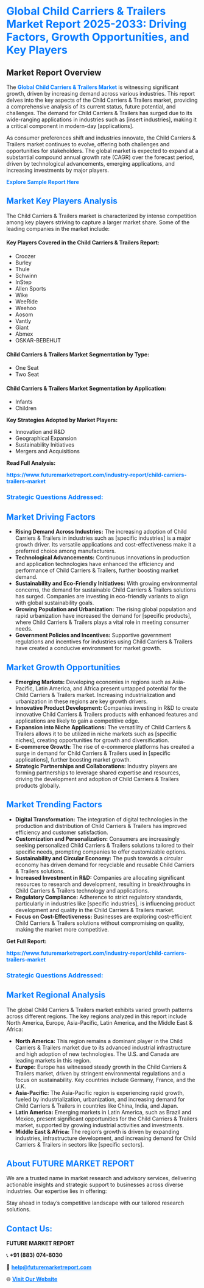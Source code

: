 <h1 style="color: #007BFF;">Global Child Carriers & Trailers Market Report 2025-2033: Driving Factors, Growth Opportunities, and Key Players</h1>

<section id="overview">
<h2>Market Report Overview</h2>
<p>The <a href="https://www.futuremarketreport.com/industry-report/child-carriers-trailers-market" style="color: #007BFF; text-decoration: none;"><strong>Global Child Carriers & Trailers Market</strong></a> is witnessing significant growth, driven by increasing demand across various industries. This report delves into the key aspects of the Child Carriers & Trailers market, providing a comprehensive analysis of its current status, future potential, and challenges. The demand for Child Carriers & Trailers has surged due to its wide-ranging applications in industries such as [insert industries], making it a critical component in modern-day [applications].</p>
<p>As consumer preferences shift and industries innovate, the Child Carriers & Trailers market continues to evolve, offering both challenges and opportunities for stakeholders. The global market is expected to expand at a substantial compound annual growth rate (CAGR) over the forecast period, driven by technological advancements, emerging applications, and increasing investments by major players.</p>
</section>

<section id="overview">
<p><a href="https://www.futuremarketreport.com/request-sample/reportId=91041" style="color: #007BFF; text-decoration: none;"><strong>Explore Sample Report Here</strong></a></p>
</section>

<section id="key-players">
<h2 style="color: #007BFF;">Market Key Players Analysis</h2>
<p>The Child Carriers & Trailers market is characterized by intense competition among key players striving to capture a larger market share. Some of the leading companies in the market include:</p>
<h4>Key Players Covered in the Child Carriers & Trailers Report:</h4>
<ul><li>Croozer</li><li>Burley</li><li>Thule</li><li>Schwinn</li><li>InStep</li><li>Allen Sports</li><li>Wike</li><li>WeeRide</li><li>Weehoo</li><li>Aosom</li><li>Vantly</li><li>Giant</li><li>Abmex</li><li>OSKAR-BEBEHUT</li></ul>
<h4>Child Carriers & Trailers Market Segmentation by Type:</h4>
<ul><li>One Seat</li><li>Two Seat</li></ul>

<h4>Child Carriers & Trailers Market Segmentation by Application:</h4>
<ul><li>Infants</li><li>Children</li></ul>
<p><strong>Key Strategies Adopted by Market Players:</strong></p>
<ul>
<li>Innovation and R&D</li>
<li>Geographical Expansion</li>
<li>Sustainability Initiatives</li>
<li>Mergers and Acquisitions</li>
</ul>
</section>

<section>
<p><strong>Read Full Analysis: </strong></p><a href="https://www.futuremarketreport.com/industry-report/child-carriers-trailers-market" style="color: #007BFF; text-decoration: none;"><strong>https://www.futuremarketreport.com/industry-report/child-carriers-trailers-market</strong></a>
<h3 style="color: #007BFF;">Strategic Questions Addressed:</h3>
</section>

<section id="driving-factors">
<h2 style="color: #007BFF;">Market Driving Factors</h2>
<ul>
<li><strong>Rising Demand Across Industries:</strong> The increasing adoption of Child Carriers & Trailers in industries such as [specific industries] is a major growth driver. Its versatile applications and cost-effectiveness make it a preferred choice among manufacturers.</li>
<li><strong>Technological Advancements:</strong> Continuous innovations in production and application technologies have enhanced the efficiency and performance of Child Carriers & Trailers, further boosting market demand.</li>
<li><strong>Sustainability and Eco-Friendly Initiatives:</strong> With growing environmental concerns, the demand for sustainable Child Carriers & Trailers solutions has surged. Companies are investing in eco-friendly variants to align with global sustainability goals.</li>
<li><strong>Growing Population and Urbanization:</strong> The rising global population and rapid urbanization have increased the demand for [specific products], where Child Carriers & Trailers plays a vital role in meeting consumer needs.</li>
<li><strong>Government Policies and Incentives:</strong> Supportive government regulations and incentives for industries using Child Carriers & Trailers have created a conducive environment for market growth.</li>
</ul>
</section>

<section id="growth-opportunities">
<h2 style="color: #007BFF;">Market Growth Opportunities</h2>
<ul>
<li><strong>Emerging Markets:</strong> Developing economies in regions such as Asia-Pacific, Latin America, and Africa present untapped potential for the Child Carriers & Trailers market. Increasing industrialization and urbanization in these regions are key growth drivers.</li>
<li><strong>Innovative Product Development:</strong> Companies investing in R&D to create innovative Child Carriers & Trailers products with enhanced features and applications are likely to gain a competitive edge.</li>
<li><strong>Expansion into Niche Applications:</strong> The versatility of Child Carriers & Trailers allows it to be utilized in niche markets such as [specific niches], creating opportunities for growth and diversification.</li>
<li><strong>E-commerce Growth:</strong> The rise of e-commerce platforms has created a surge in demand for Child Carriers & Trailers used in [specific applications], further boosting market growth.</li>
<li><strong>Strategic Partnerships and Collaborations:</strong> Industry players are forming partnerships to leverage shared expertise and resources, driving the development and adoption of Child Carriers & Trailers products globally.</li>
</ul>
</section>

<section id="trending-factors">
<h2 style="color: #007BFF;">Market Trending Factors</h2>
<ul>
<li><strong>Digital Transformation:</strong> The integration of digital technologies in the production and distribution of Child Carriers & Trailers has improved efficiency and customer satisfaction.</li>
<li><strong>Customization and Personalization:</strong> Consumers are increasingly seeking personalized Child Carriers & Trailers solutions tailored to their specific needs, prompting companies to offer customizable options.</li>
<li><strong>Sustainability and Circular Economy:</strong> The push towards a circular economy has driven demand for recyclable and reusable Child Carriers & Trailers solutions.</li>
<li><strong>Increased Investment in R&D:</strong> Companies are allocating significant resources to research and development, resulting in breakthroughs in Child Carriers & Trailers technology and applications.</li>
<li><strong>Regulatory Compliance:</strong> Adherence to strict regulatory standards, particularly in industries like [specific industries], is influencing product development and quality in the Child Carriers & Trailers market.</li>
<li><strong>Focus on Cost-Effectiveness:</strong> Businesses are exploring cost-efficient Child Carriers & Trailers solutions without compromising on quality, making the market more competitive.</li>
</ul>
</section>

<section>
<p><strong>Get Full Report: </strong></p><a href="https://www.futuremarketreport.com/industry-report/child-carriers-trailers-market" style="color: #007BFF; text-decoration: none;"><strong>https://www.futuremarketreport.com/industry-report/child-carriers-trailers-market</strong></a>
<h3 style="color: #007BFF;">Strategic Questions Addressed:</h3>
</section>


<section id="regional-analysis">
<h2 style="color: #007BFF;">Market Regional Analysis</h2>
<p>The global Child Carriers & Trailers market exhibits varied growth patterns across different regions. The key regions analyzed in this report include North America, Europe, Asia-Pacific, Latin America, and the Middle East & Africa:</p>
<ul>
<li><strong>North America:</strong> This region remains a dominant player in the Child Carriers & Trailers market due to its advanced industrial infrastructure and high adoption of new technologies. The U.S. and Canada are leading markets in this region.</li>
<li><strong>Europe:</strong> Europe has witnessed steady growth in the Child Carriers & Trailers market, driven by stringent environmental regulations and a focus on sustainability. Key countries include Germany, France, and the U.K.</li>
<li><strong>Asia-Pacific:</strong> The Asia-Pacific region is experiencing rapid growth, fueled by industrialization, urbanization, and increasing demand for Child Carriers & Trailers in countries like China, India, and Japan.</li>
<li><strong>Latin America:</strong> Emerging markets in Latin America, such as Brazil and Mexico, present significant opportunities for the Child Carriers & Trailers market, supported by growing industrial activities and investments.</li>
<li><strong>Middle East & Africa:</strong> The region’s growth is driven by expanding industries, infrastructure development, and increasing demand for Child Carriers & Trailers in sectors like [specific sectors].</li>
</ul>
</section>

<footer>
<h2 style="color: #007BFF;">About FUTURE MARKET REPORT</h2>
<p>We are a trusted name in market research and advisory services, delivering actionable insights and strategic support to businesses across diverse industries. Our expertise lies in offering:</p>

<p>Stay ahead in today’s competitive landscape with our tailored research solutions.</p>

<h2 style="color: #007BFF;">Contact Us:</h2>
<p><strong>FUTURE MARKET REPORT</strong></p>
<p>📞 <strong>+91 (883) 074-8030</strong></p>
<p>📧 <strong><a href="mailto:help@futuremarketreport.com" style="color: #007BFF;">help@futuremarketreport.com</a></strong></p>
<p>🌐 <strong><a href="https://www.futuremarketreport.com/" style="color: #007BFF;">Visit Our Website</a></strong></p>
</footer>